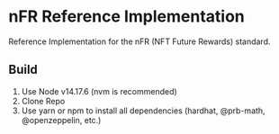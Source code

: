 # nFR Reference Implementation
Reference Implementation for the nFR (NFT Future Rewards) standard.

## Build
1. Use Node v14.17.6 (nvm is recommended)
2. Clone Repo
3. Use yarn or npm to install all dependencies (hardhat, @prb-math, @openzeppelin, etc.)
